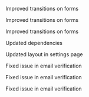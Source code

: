 Improved transitions on forms

Improved transitions on forms

Improved transitions on forms

Updated dependencies

Updated layout in settings page

Fixed issue in email verification

Fixed issue in email verification

Fixed issue in email verification

